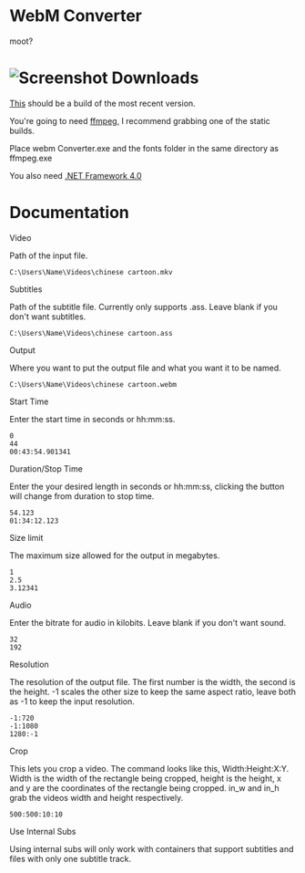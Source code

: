 WebM Converter
=========
moot?

![Screenshot](http://a.pomf.se/eaxxtd.png)
Downloads
=========
[This](http://a.pomf.se/xonznx.zip) should be a build of the most recent version.

You're going to need [ffmpeg](http://ffmpeg.zeranoe.com/builds/), I recommend grabbing one of the static builds.

Place webm Converter.exe and the fonts folder in the same directory as ffmpeg.exe

You also need [.NET Framework 4.0](https://www.microsoft.com/en-us/download/details.aspx?id=17851)

Documentation
=========

Video

Path of the input file.

    C:\Users\Name\Videos\chinese cartoon.mkv

Subtitles

Path of the subtitle file. Currently only supports .ass. Leave blank if you don't want subtitles.

    C:\Users\Name\Videos\chinese cartoon.ass
    
Output

Where you want to put the output file and what you want it to be named.

    C:\Users\Name\Videos\chinese cartoon.webm

Start Time

Enter the start time in seconds or hh:mm:ss.

    0
    44
    00:43:54.901341

Duration/Stop Time

Enter the your desired length in seconds or hh:mm:ss, clicking the button will change from duration to stop time.

    54.123
    01:34:12.123

Size limit

The maximum size allowed for the output in megabytes.

    1
    2.5
    3.12341

Audio

Enter the bitrate for audio in kilobits. Leave blank if you don't want sound.

    32
    192

Resolution

The resolution of the output file. The first number is the width, the second is the height. -1 scales the other size to keep the same aspect ratio, leave both as -1 to keep the input resolution.

    -1:720
    -1:1080
    1280:-1

Crop

This lets you crop a video\. The command looks like this, Width:Height:X:Y. Width is the width of the rectangle being cropped, height is the height, x and y are the coordinates of the rectangle being cropped. in_w and in_h grab the videos width and height respectively.

    500:500:10:10

Use Internal Subs

Using internal subs will only work with containers that support subtitles and files with only one subtitle track.
